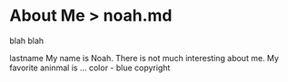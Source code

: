 # About Me > noah.md 
blah blah

lastname 
 My name is Noah. There is not much interesting about me. My favorite aninmal is ...
 color - blue
copyright

